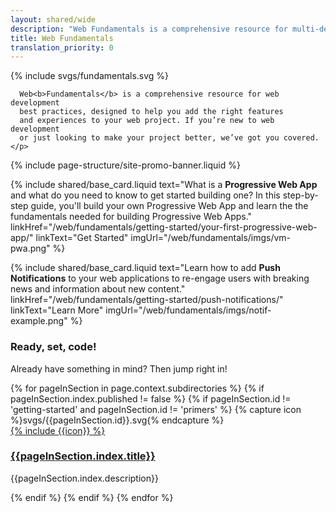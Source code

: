 ```yaml
---
layout: shared/wide
description: "Web Fundamentals is a comprehensive resource for multi-device web development."
title: Web Fundamentals
translation_priority: 0
---
```


<div class="wf-subheading wf-fundamentals-landing">
  <div class="page-content">
    {% include svgs/fundamentals.svg %}
    <p class="mdl-typography--font-thin">

      Web<b>Fundamentals</b> is a comprehensive resource for web development
      best practices, designed to help you add the right features
      and experiences to your web project. If you’re new to web development
      or just looking to make your project better, we’ve got you covered.
    </p>
  </div>
</div>

{% include page-structure/site-promo-banner.liquid %}

<div class="page-content mdl-grid wf-fundamentals-cta">

  {% include shared/base_card.liquid text="What is a <b>Progressive Web App</b> and what do you need to know to get started building one? In this step-by-step guide, you'll build your own Progressive Web App and learn the the fundamentals needed for building Progressive Web Apps." linkHref="/web/fundamentals/getting-started/your-first-progressive-web-app/" linkText="Get Started" imgUrl="/web/fundamentals/imgs/vm-pwa.png" %}

  {% include shared/base_card.liquid text="Learn how to add <b>Push Notifications</b> to your web applications to re-engage users with breaking news and information about new content." linkHref="/web/fundamentals/getting-started/push-notifications/" linkText="Learn More" imgUrl="/web/fundamentals/imgs/notif-example.png" %}

</div>

<div class="wf-secondaryheading">
  <div class="page-content">
    <h3>Ready, set, code!</h3>
    <p>
      Already have something in mind? Then jump right in!
    </p>
    <div class="mdl-grid mdl-typography--text-center wf-fundamentals-areas">
      {% for pageInSection in page.context.subdirectories %}
      {% if pageInSection.index.published != false %}
      {% if pageInSection.id != 'getting-started' and pageInSection.id != 'primers' %}
      {% capture icon %}svgs/{{pageInSection.id}}.svg{% endcapture %}
        <div class="mdl-cell mdl-cell--4-col">
          <div class="icon">
            <a href="{{pageInSection.index.canonicalUrl }}">
              {% include {{icon}} %}
            </a>
          </div>
          <h3>
            <a href="{{pageInSection.index.canonicalUrl }}">
            {{pageInSection.index.title}}
            </a>
          </h3>
          <p>{{pageInSection.index.description}}</p>
        </div>
      {% endif %}
      {% endif %}
      {% endfor %}
    </div>
  </div>
</div>
